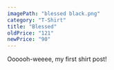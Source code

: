 ```yaml
---
imagePath: "blessed black.png"
category: "T-Shirt"
title: "Blessed"
oldPrice: "121"
newPrice: "90"
---
```


Oooooh-weeee, my first shirt post!
